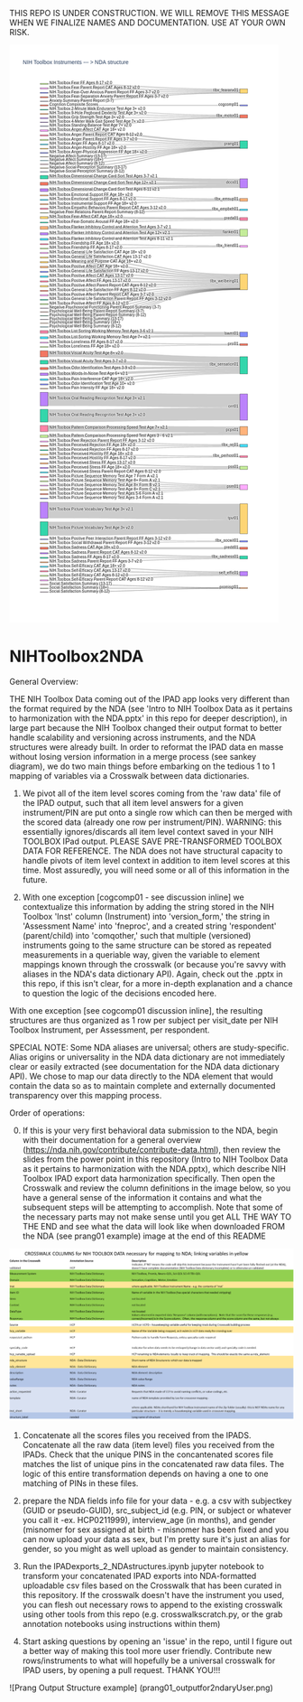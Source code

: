 THIS REPO IS UNDER CONSTRUCTION.  WE WILL REMOVE THIS MESSAGE WHEN WE FINALIZE NAMES AND DOCUMENTATION.  USE AT YOUR OWN RISK.

![Data Flow from NIH Toolbox 2 NDA Crosswalk](SankeyMoreNIHToolbox2NDA.png)

# NIHToolbox2NDA

General Overview:

THE NIH Toolbox Data coming out of the IPAD app looks very different than the format required by the NDA (see 'Intro to NIH Toolbox Data as it pertains to harmonization with the NDA.pptx' in this repo for deeper description), in large part because the NIH Toolbox changed their output format to better handle scalability and versioning across instruments, and the NDA structures were already built.  In order to reformat the IPAD data en masse without losing version information in a merge process (see sankey diagram), we do two main things before embarking on the tedious 1 to 1 mapping of variables via a Crosswalk between data dictionaries.

1.  We pivot all of the item level scores coming from the 'raw data' file of the IPAD output, such that all item level answers for a given instrument/PIN are put onto a single row which can then be merged with the scored data (already one row per instrument/PIN).  WARNING: this essentially ignores/discards all item level context saved in your NIH TOOLBOX IPad output.  PLEASE SAVE PRE-TRANSFORMED TOOLBOX DATA FOR REFERENCE. The NDA does not have structural capacity to handle pivots of item level context in addition to item level scores at this time. Most assuredly, you will need some or all of this information in the future.

2. With one exception [cogcomp01 - see discussion inline] we contextualize this information by adding the string stored in the NIH Toolbox 'Inst' column (Instrument) into 'version_form,' the string in 'Assessment Name' into 'fneproc', and a created string 'respondent' (parent/child) into 'comqother,' such that multiple (versioned) instruments going to the same structure can be stored as repeated measurements in a queriable way, given the variable to element mappings known through the crosswalk (or because you're savvy with aliases in the NDA's data dictionary API).  Again, check out the .pptx in this repo, if this isn't clear, for a more in-depth explanation and a chance to question the logic of the decisions encoded here.  


With one exception [see cogcomp01 discussion inline], the resulting structures are thus organized as 1 row per subject per visit_date per NIH Toolbox Instrument, per Assessment, per respondent.  

SPECIAL NOTE:  Some NDA aliases are universal; others are study-specific.  Alias origins or universality in the NDA data dictionary are not immediately clear or easily extracted (see documentation for the NDA data dictionary API).  We chose to map our data directly to the NDA element that would contain the data so as to maintain complete and externally documented transparency over this mapping process.




Order of operations:

0.   If this is your very first behavioral data submission to the NDA, begin with their documentation for a general overview (https://nda.nih.gov/contribute/contribute-data.html), then review the slides from the power point in this repository (Intro to NIH Toolbox Data as it pertains to harmonization with the NDA.pptx), which describe NIH Toolbox IPAD export data harmonization specifically.  Then open the Crosswalk and review the column definitions in the image below, so you have a general sense of the information it contains and what the subsequent steps will be attempting to accomplish. Note that some of the necessary parts may not make sense until you get ALL THE WAY TO THE END and see what the data will look like when downloaded FROM the NDA (see prang01 example) image at the end of this README

![Crosswalk Columns](CrosswalkColumns.png)

1.  Concatenate all the scores files you received from the IPADS.  Concatenate all the raw data (item level) files you received from the IPADs. Check that the unique PINS in the concantenated scores file matches the list of unique pins in the concatenated raw data files.  The logic of this entire transformation depends on having a one to one matching of PINs in these files.  

2. prepare the NDA fields info file for your data - e.g. a csv with subjectkey (GUID or pseudo-GUID), src_subject_id (e.g. PIN, or subject or whatever you call it -ex. HCP0211999), interview_age (in months), and gender (misnomer for sex assigned at birth - misnomer has been fixed and you can now upload your data as sex, but I'm pretty sure it's just an alias for gender, so you might as well upload as gender to maintain consistency.

3. Run the IPADexports_2_NDAstructures.ipynb jupyter notebook to transform your concatenated IPAD exports into NDA-formatted uploadable csv files based on the Crosswalk that has been curated in this repository.  If the crosswalk doesn't have the instrument you used, you can flesh out necessary rows to append to the existing crosswalk using other tools from this repo (e.g. crosswalkscratch.py, or the grab annotation notebooks using instructions within them)
      
4. Start asking questions by opening an 'issue' in the repo, until I figure out a better way of making this tool more user friendly. Contribute new rows/instruments to what will hopefully be a universal crosswalk for IPAD users, by opening a pull request.  THANK YOU!!!

![Prang Output Structure example] (prang01_outputfor2ndaryUser.png)

